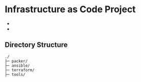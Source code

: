 # Infrastructure as Code Project
* 
* 


## Directory Structure
```
./
├─ packer/
├─ ansible/
├─ terraform/
├─ tools/
```

